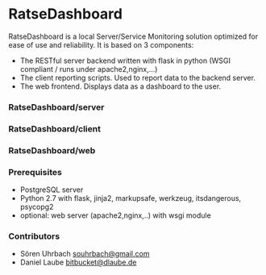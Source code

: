 # RatseDashboard #

RatseDashboard is a local Server/Service Monitoring solution optimized for ease of use and reliability. It is based on 3 components:
* The RESTful server backend written with flask in python (WSGI compliant / runs under apache2,nginx,...)
* The client reporting scripts. Used to report data to the backend server.
* The web frontend. Displays data as a dashboard to the user.

### RatseDashboard/server ###


### RatseDashboard/client ###


### RatseDashboard/web ###


### Prerequisites ###
* PostgreSQL server
* Python 2.7 with flask, jinja2, markupsafe, werkzeug, itsdangerous, psycopg2
* optional: web server (apache2,nginx,..) with wsgi module

### Contributors ###

* Sören Uhrbach <souhrbach@gmail.com>
* Daniel Laube <bitbucket@dlaube.de>